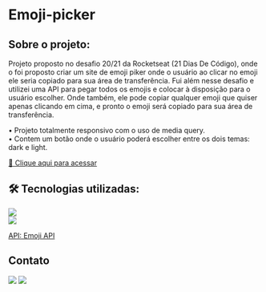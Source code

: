 # Emoji-picker


## Sobre o projeto:

Projeto proposto no desafio 20/21 da Rocketseat (21 Dias De Código), onde o foi proposto criar um site de emoji piker onde o usuário ao clicar no emoji ele seria copiado para sua área de transferência. 
Fui além nesse desafio e utilizei uma API para pegar todos os emojis e colocar à disposição para o usuário escolher. Onde também, ele pode copiar qualquer emoji que quiser apenas clicando em cima, e pronto o emoji será copiado para sua área de transferência. 

• Projeto totalmente responsivo com o uso de media query. <br>
• Contem um botão onde o usuário poderá escolher entre os dois temas: dark e light. 


[🔗 Clique aqui para acessar](https://andersonrodrigs.github.io/Emoji-picker/)

## 🛠 Tecnologias utilizadas:

<div display="block">
<img src="https://img.shields.io/badge/HTML5-E34F26?style=for-the-badge&logo=html5&logoColor=white" alt=""> <br>
<img src="https://img.shields.io/badge/CSS3-1572B6?style=for-the-badge&logo=css3&logoColor=white" alt=""> <br>
<img src="https://img.shields.io/badge/JavaScript-F7DF1E?style=for-the-badge&logo=javascript&logoColor=black" /> <br>
<img src="https://img.shields.io/badge/jQuery-0769AD?style=for-the-badge&logo=jquery&logoColor=white">
</div>

[API: Emoji API](https://emoji-api.com/)

<!--# Autor:-->
## Contato
<a href="https://www.linkedin.com/in/anderson-r-souza" target="_blank"><img src="https://img.shields.io/badge/-LinkedIn-%230077B5?style=for-the-badge&logo=linkedin&logoColor=white" target="_blank"></a> 
<a href = "mailto:anderson.rodriguesouz@gmail.com"><img src="https://img.shields.io/badge/-Gmail-%23333?style=for-the-badge&logo=gmail&logoColor=white" target="_blank"></a>


